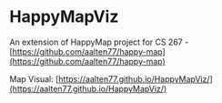 # HappyMapViz

An extension of HappyMap project for CS 267 - [https://github.com/aalten77/happy-map](https://github.com/aalten77/happy-map)


Map Visual: [https://aalten77.github.io/HappyMapViz/](https://aalten77.github.io/HappyMapViz/)
